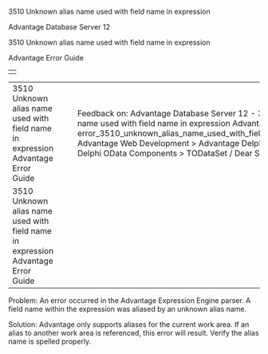 3510 Unknown alias name used with field name in expression




Advantage Database Server 12  

3510 Unknown alias name used with field name in expression

Advantage Error Guide

|  |
| --- |
|  |

|  |  |  |  |  |
| --- | --- | --- | --- | --- |
| 3510 Unknown alias name used with field name in expression  Advantage Error Guide |  |  | Feedback on: Advantage Database Server 12 - 3510 Unknown alias name used with field name in expression Advantage Error Guide error\_3510\_unknown\_alias\_name\_used\_with\_field\_name\_in\_expression Advantage Web Development > Advantage Delphi OData Client > Delphi OData Components > TODataSet / Dear Support Staff, |  |
| 3510 Unknown alias name used with field name in expression  Advantage Error Guide |  |  |  |  |

Problem: An error occurred in the Advantage Expression Engine parser. A field name within the expression was aliased by an unknown alias name.

Solution: Advantage only supports aliases for the current work area. If an alias to another work area is referenced, this error will result. Verify the alias name is spelled properly.